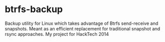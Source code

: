 btrfs-backup
============

Backup utility for Linux which takes advantage of Btrfs send-receive and snapshots.  Meant as an efficient replacement for traditional snapshot and rsync approaches.  My project for HackTech 2014
